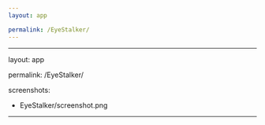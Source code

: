 ```yaml
---
layout: app

permalink: /EyeStalker/
---
```

---
layout: app

permalink: /EyeStalker/

screenshots:
  - EyeStalker/screenshot.png
---
